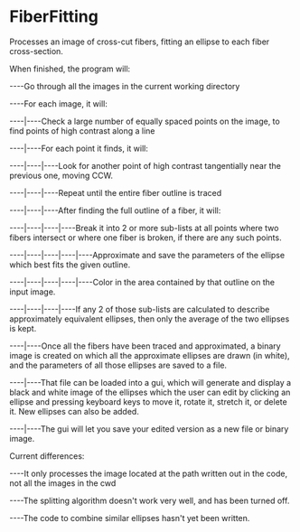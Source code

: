 # FiberFitting
Processes an image of cross-cut fibers, fitting an ellipse to each fiber cross-section.

When finished, the program will:

----Go through all the images in the current working directory
  
----For each image, it will:

----|----Check a large number of equally spaced points on the image, to find points of high contrast along a line

----|----For each point it finds, it will:

----|----|----Look for another point of high contrast tangentially near the previous one, moving CCW.

----|----|----Repeat until the entire fiber outline is traced

----|----|----After finding the full outline of a fiber, it will:

----|----|----|----Break it into 2 or more sub-lists at all points where two fibers intersect or where one fiber is  broken, if there are any such points.

----|----|----|----|----Approximate and save the parameters of the ellipse which best fits the given outline.

----|----|----|----|----Color in the area contained by that outline on the input image.

----|----|----|----If any 2 of those sub-lists are calculated to describe approximately equivalent ellipses, then only the average of the two ellipses is kept.

----|----Once all the fibers have been traced and approximated, a binary image is created on which all the approximate ellipses are drawn (in white), and the parameters of all those ellipses are saved to a file.

----|----That file can be loaded into a gui, which will generate and display a black and white image of the ellipses which the user can edit by clicking an ellipse and pressing keyboard keys to move it, rotate it, stretch it, or delete it. New ellipses can also be added.

----|----The gui will let you save your edited version as a new file or binary image.


Current differences:

----It only processes the image located at the path written out in the code, not all the images in the cwd

----The splitting algorithm doesn't work very well, and has been turned off.

----The code to combine similar ellipses hasn't yet been written.


